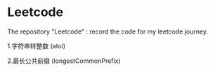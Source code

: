 # Leetcode
The repository "Leetcode" : record the code for my leetcode journey.

1.字符串转整数 (atoi)

2.最长公共前缀 (longestCommonPrefix)
